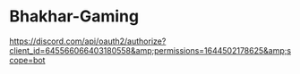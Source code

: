 # Bhakhar-Gaming
https://discord.com/api/oauth2/authorize?client_id=645566066403180558&amp;permissions=1644502178625&amp;scope=bot
